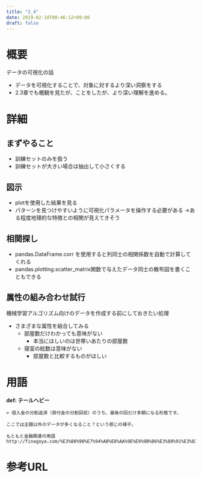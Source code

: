 ```yaml
---
title: "2_4"
date: 2019-02-10T00:46:12+09:00
draft: false
---
```


# 概要
データの可視化の話
- データを可視化することで、対象に対するより深い洞察をする
- 2.3章でも概観を見たが、ことをしたが、より深い理解を進める。

# 詳細
## まずやること
- 訓練セットのみを扱う
- 訓練セットが大きい場合は抽出して小さくする

## 図示
- plotを使用した結果を見る
- パターンを見つけやすいように可視化パラメータを操作する必要がある
  →ある程度地理的な特徴との相関が見えてきそう

## 相関探し
- pandas.DataFrame.corr を使用すると列同士の相関係数を自動で計算してくれる
- pandas.plotting.scatter_matrix関数で与えたデータ同士の散布図を書くこともできる

## 属性の組み合わせ試行
機械学習アルゴリズム向けのデータを作成する前にしておきたい処理
- さまざまな属性を結合してみる
  - 部屋数だけわかっても意味がない
    - 本当にほしいのは世帯いあたりの部屋数
  - 寝室の総数は意味がない
    - 部屋数と比較するものがほしい

# 用語
**def: テールヘビー**
```
> 借入金の分割返済（貸付金の分割回収）のうち、最後の回だけ多額になる形態です。

ここでは主題以外のデータが多くなること？という感じの様子。

もともと金融関連の用語
http://finagoya.com/%E3%80%90%E7%94%A8%E8%AA%9E%E9%9B%86%E3%80%91%E3%83%86%E3%83%BC%E3%83%AB%E3%83%98%E3%83%93%E3%83%BC/
```

# 参考URL

